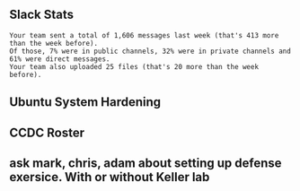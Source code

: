 ## Slack Stats

```
Your team sent a total of 1,606 messages last week (that's 413 more than the week before). 
Of those, 7% were in public channels, 32% were in private channels and 61% were direct messages. 
Your team also uploaded 25 files (that's 20 more than the week before).
```

## Ubuntu System Hardening

## CCDC Roster

## ask mark, chris, adam about setting up defense exersice. With or without Keller lab
